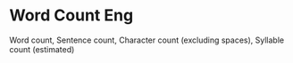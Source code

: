 # Word Count Eng
 Word count, Sentence count, Character count (excluding spaces), Syllable count (estimated)
